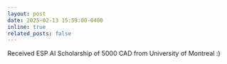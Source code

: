 ```yaml
---
layout: post
date: 2025-02-13 15:59:00-0400
inline: true
related_posts: false
---
```


Received ESP AI Scholarship of 5000 CAD from University of Montreal :)
